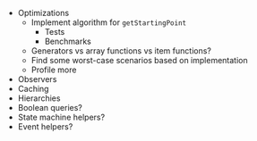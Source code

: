 - Optimizations
  - Implement algorithm for `getStartingPoint`
    - Tests
    - Benchmarks
  - Generators vs array functions vs item functions?
  - Find some worst-case scenarios based on implementation
  - Profile more
- Observers
- Caching
- Hierarchies
- Boolean queries?
- State machine helpers?
- Event helpers?
